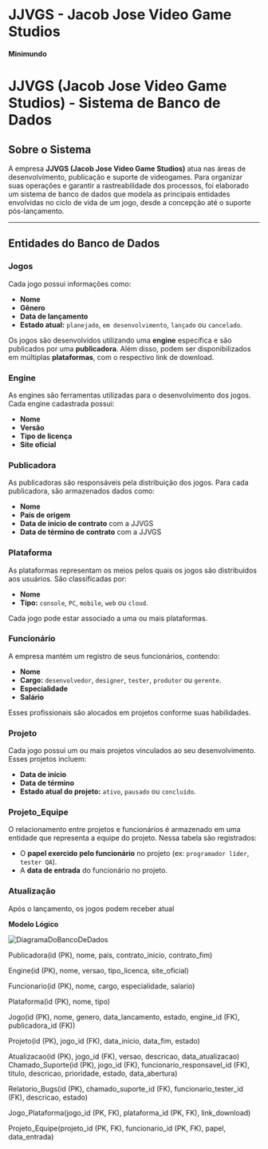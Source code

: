 # JJVGS - Jacob Jose Video Game Studios

**Minimundo**

# JJVGS (Jacob Jose Video Game Studios) - Sistema de Banco de Dados

## Sobre o Sistema

A empresa **JJVGS (Jacob Jose Video Game Studios)** atua nas áreas de desenvolvimento, publicação e suporte de videogames. Para organizar suas operações e garantir a rastreabilidade dos processos, foi elaborado um sistema de banco de dados que modela as principais entidades envolvidas no ciclo de vida de um jogo, desde a concepção até o suporte pós-lançamento.

---

## Entidades do Banco de Dados

### Jogos
Cada jogo possui informações como:
* **Nome**
* **Gênero**
* **Data de lançamento**
* **Estado atual:** `planejado`, `em desenvolvimento`, `lançado` ou `cancelado`.

Os jogos são desenvolvidos utilizando uma **engine** específica e são publicados por uma **publicadora**. Além disso, podem ser disponibilizados em múltiplas **plataformas**, com o respectivo link de download.

### Engine
As engines são ferramentas utilizadas para o desenvolvimento dos jogos. Cada engine cadastrada possui:
* **Nome**
* **Versão**
* **Tipo de licença**
* **Site oficial**

### Publicadora
As publicadoras são responsáveis pela distribuição dos jogos. Para cada publicadora, são armazenados dados como:
* **Nome**
* **País de origem**
* **Data de início de contrato** com a JJVGS
* **Data de término de contrato** com a JJVGS

### Plataforma
As plataformas representam os meios pelos quais os jogos são distribuídos aos usuários. São classificadas por:
* **Nome**
* **Tipo:** `console`, `PC`, `mobile`, `web` ou `cloud`.

Cada jogo pode estar associado a uma ou mais plataformas.

### Funcionário
A empresa mantém um registro de seus funcionários, contendo:
* **Nome**
* **Cargo:** `desenvolvedor`, `designer`, `tester`, `produtor` ou `gerente`.
* **Especialidade**
* **Salário**

Esses profissionais são alocados em projetos conforme suas habilidades.

### Projeto
Cada jogo possui um ou mais projetos vinculados ao seu desenvolvimento. Esses projetos incluem:
* **Data de início**
* **Data de término**
* **Estado atual do projeto:** `ativo`, `pausado` ou `concluído`.

### Projeto_Equipe
O relacionamento entre projetos e funcionários é armazenado em uma entidade que representa a equipe do projeto. Nessa tabela são registrados:
* O **papel exercido pelo funcionário** no projeto (ex: `programador líder`, `tester QA`).
* A **data de entrada** do funcionário no projeto.

### Atualização
Após o lançamento, os jogos podem receber atual


**Modelo Lógico**

![DiagramaDoBancoDeDados](https://github.com/user-attachments/assets/2a145eeb-8487-4fcf-8890-bbd4849fa158)

Publicadora(id (PK), nome, pais, contrato_inicio, contrato_fim)

Engine(id (PK), nome, versao, tipo_licenca, site_oficial)

Funcionario(id (PK), nome, cargo, especialidade, salario)

Plataforma(id (PK), nome, tipo)

Jogo(id (PK), nome, genero, data_lancamento, estado, engine_id (FK), publicadora_id (FK))

Projeto(id (PK), jogo_id (FK), data_inicio, data_fim, estado)

Atualizacao(id (PK), jogo_id (FK), versao, descricao, data_atualizacao)
Chamado_Suporte(id (PK), jogo_id (FK), funcionario_responsavel_id (FK), titulo, descricao, prioridade, estado, data_abertura)

Relatorio_Bugs(id (PK), chamado_suporte_id (FK), funcionario_tester_id (FK), descricao, estado)

Jogo_Plataforma(jogo_id (PK, FK), plataforma_id (PK, FK), link_download)

Projeto_Equipe(projeto_id (PK, FK), funcionario_id (PK, FK), papel, data_entrada)


